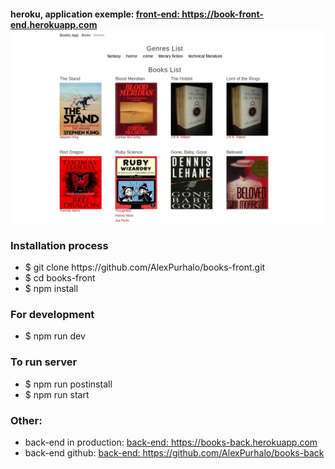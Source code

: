 <h4>
	heroku, application exemple: 
	<a href="https://book-front-end.herokuapp.com">
		front-end: https://book-front-end.herokuapp.com
	</a>
	<img src="https://raw.githubusercontent.com/AlexPurhalo/books-front/master/app-example.png" />
</h4>

<h3>Installation process</h3>
<ul>
	<li>$ git clone https://github.com/AlexPurhalo/books-front.git</li>
	<li>$ cd books-front</li>
	<li>$ npm install</li>
</ul>
	
<h3>For development</h3>
<ul>
	<li>$ npm run dev</li>
</ul>

<h3>To run server</h3>
<ul>
	<li>$ npm run postinstall</li>
	<li>$ npm run start</li>
</ul>

<h3>Other:</h3>
<ul>
	<li>
		back-end in production:
		<a href="https://books-back.herokuapp.com">
    	back-end: https://books-back.herokuapp.com
    </a>
	</li>
	<li>
		back-end github:
		<a href="https://github.com/AlexPurhalo/books-back">
    	back-end: https://github.com/AlexPurhalo/books-back
    </a>		 
	</li>
</ul>
